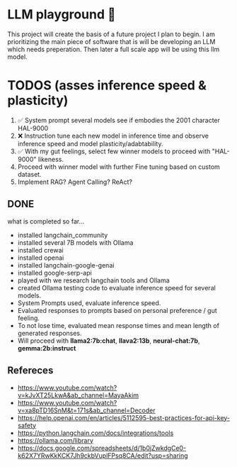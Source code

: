 # LLM playground 🛝
This project will create the basis of a future project I plan to begin. I am prioritizing the main piece of software that is will be developing an LLM which needs preperation. Then later a full scale app will be using this llm model.

# TODOS (asses inference speed & plasticity)
1. ✅ System prompt several models see if embodies the 2001 character HAL-9000
2. ❌ Instruction tune each new model in inference time and observe inference speed and model plasticity/adabtability.
3. ✅ With my gut feelings, select few winner models to proceed with "HAL-9000" likeness.
4. Proceed with winner model with further Fine tuning based on custom dataset.
5. Implement RAG? Agent Calling? ReAct?

## DONE

what is completed so far...
* installed langchain_community
* installed several 7B models with Ollama
* installed crewai
* installed openai
* installed langchain-google-genai
* installed google-serp-api
* played with we research langchain tools and Ollama
* created Ollama testing code to evaluate inference speed for several models.
* System Prompts used, evaluate inference speed.
* Evaluated responses to prompts based on personal preference / gut feeling.
* To not lose time, evaluated mean response times and mean length of generated responses.
* Will proceed with **llama2:7b:chat**, **llava2:13b**, **neural-chat:7b**, **gemma:2b:instruct**

## Refereces

* <https://www.youtube.com/watch?v=kJvXT25LkwA&ab_channel=MayaAkim>
* <https://www.youtube.com/watch?v=xa8pTD16SnM&t=171s&ab_channel=Decoder>
* <https://help.openai.com/en/articles/5112595-best-practices-for-api-key-safety>
* <https://python.langchain.com/docs/integrations/tools>
* <https://ollama.com/library>
* <https://docs.google.com/spreadsheets/d/1b0jZwkdgCe0-k62X7YRwKkKCK7Jh9ckbVuplFPsq8CA/edit?usp=sharing>
